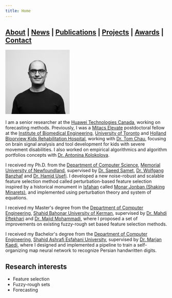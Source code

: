 ```yaml
---
title: Home
---
```


## [About](index.md) | [News](news.md) | [Publications](publications.md) | [Projects](projects.md) | [Awards](awards.md) | [Contact](contact.md)

<img src="Me.jpg" alt="Javad Rahimipour Anaraki" width="200"/>

I am a senior researcher at the [Huawei Technologies Canada](https://www.huawei.com/ca/), working on forecasting methods. Previously, I was a [Mitacs Elevate](https://www.mitacs.ca/en/programs/elevate) postdoctoral fellow at the [Institute of Biomedical Engineering](https://bme.utoronto.ca/), [University of Toronto](https://www.utoronto.ca/) and [Holland Bloorview Kids Rehabilitation Hospital](https://hollandbloorview.ca/), working with [Dr. Tom Chau](https://bme.utoronto.ca/faculty-research/core-faculty/tom-chau/), focusing on brain signal analysis and tool development for kids with severe movement disabilities. I also worked on empirical algorithmics and algorithm portfolios concepts with [Dr. Antonina Kolokolova](http://www.cs.mun.ca/~kol/).

I received my Ph.D. from the [Department of Computer Science](http://www.mun.ca/computerscience/), [Memorial University of Newfoundland](http://www.mun.ca/), supervised by [Dr. Saeed Samet](http://ssamet.myweb.cs.uwindsor.ca/), [Dr. Wolfgang Banzhaf](http://www.cse.msu.edu/~banzhafw/) and [Dr. Hamid Usefi](http://www.math.mun.ca/~usefi/). I developed a new noise-robust and scalable feature selection method called perturbation-based feature selection inspired by a historical monument in [Isfahan](https://en.wikipedia.org/wiki/Isfahan) called [Monar Jonban (Shaking Minarets)](https://en.wikipedia.org/wiki/Monar_Jonban), and implemented using perturbation theory and system of equations.

I received my Master's degree from the [Department of Computer Engineering](https://ce.uk.ac.ir/en/%D9%85%D8%B9%D8%B1%D9%81%DB%8C), [Shahid Bahonar University of Kerman](http://uk.ac.ir/en/home), supervised by [Dr. Mahdi Eftekhari](https://uk.ac.ir/en/~m.eftekhari) and [Dr. Majid Mohammadi](https://depeng.uk.ac.ir/en/~mohammadi), where I proposed a set of improvements on existing fuzzy-rough set based feature selection methods.

I received my Bachelor's degree from the [Department of Computer Engineering](http://en.ashrafi.ac.ir/faculty-and-staff/faculty-of-engineering-and-technology), [Shahid Ashrafi Esfahani University](http://en.ashrafi.ac.ir/), supervised by [Dr. Marjan Kaedi](http://eng.ui.ac.ir/~kaedi), where I designed and implemented a pipeline to train a self-organizing map neural network to recognize Persian handwritten digits.


## Research interests
- Feature selection
- Fuzzy-rough sets
- Forecasting
